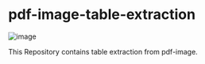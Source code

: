 # pdf-image-table-extraction
![image](https://github.com/TuanMinhaj/pdf-image-table-extraction/assets/123225244/adf055a3-7912-4fe7-8c68-29761bc0e244)

This Repository contains table extraction from pdf-image. 
